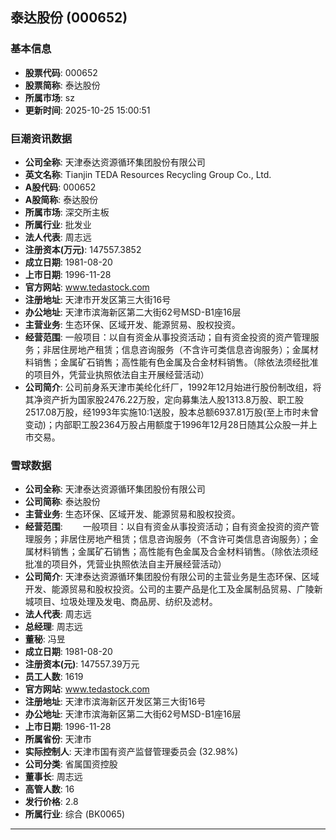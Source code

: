 ## 泰达股份 (000652)

### 基本信息

- **股票代码**: 000652
- **股票简称**: 泰达股份
- **所属市场**: sz
- **更新时间**: 2025-10-25 15:00:51

### 巨潮资讯数据

- **公司全称**: 天津泰达资源循环集团股份有限公司
- **英文名称**: Tianjin TEDA Resources Recycling Group Co., Ltd.
- **A股代码**: 000652
- **A股简称**: 泰达股份
- **所属市场**: 深交所主板
- **所属行业**: 批发业
- **法人代表**: 周志远
- **注册资本(万元)**: 147557.3852
- **成立日期**: 1981-08-20
- **上市日期**: 1996-11-28
- **官方网站**: www.tedastock.com
- **注册地址**: 天津市开发区第三大街16号
- **办公地址**: 天津市滨海新区第二大街62号MSD-B1座16层
- **主营业务**: 生态环保、区域开发、能源贸易、股权投资。
- **经营范围**: 一般项目：以自有资金从事投资活动；自有资金投资的资产管理服务；非居住房地产租赁；信息咨询服务（不含许可类信息咨询服务）；金属材料销售；金属矿石销售；高性能有色金属及合金材料销售。（除依法须经批准的项目外，凭营业执照依法自主开展经营活动）
- **公司简介**: 公司前身系天津市美纶化纤厂，1992年12月始进行股份制改组，将其净资产折为国家股2476.22万股，定向募集法人股1313.8万股、职工股2517.08万股，经1993年实施10:1送股，股本总额6937.81万股(至上市时未曾变动)；内部职工股2364万股占用额度于1996年12月28日随其公众股一并上市交易。

### 雪球数据

- **公司全称**: 天津泰达资源循环集团股份有限公司
- **公司简称**: 泰达股份
- **主营业务**: 生态环保、区域开发、能源贸易和股权投资。
- **经营范围**: 　　一般项目：以自有资金从事投资活动；自有资金投资的资产管理服务；非居住房地产租赁；信息咨询服务（不含许可类信息咨询服务）；金属材料销售；金属矿石销售；高性能有色金属及合金材料销售。（除依法须经批准的项目外，凭营业执照依法自主开展经营活动）
- **公司简介**: 天津泰达资源循环集团股份有限公司的主营业务是生态环保、区域开发、能源贸易和股权投资。公司的主要产品是化工及金属制品贸易、广陵新城项目、垃圾处理及发电、商品房、纺织及滤材。
- **法人代表**: 周志远
- **总经理**: 周志远
- **董秘**: 冯昱
- **成立日期**: 1981-08-20
- **注册资本(元)**: 147557.39万元
- **员工人数**: 1619
- **官方网站**: www.tedastock.com
- **注册地址**: 天津市滨海新区开发区第三大街16号
- **办公地址**: 天津市滨海新区第二大街62号MSD-B1座16层
- **上市日期**: 1996-11-28
- **所属省份**: 天津市
- **实际控制人**: 天津市国有资产监督管理委员会 (32.98%)
- **公司分类**: 省属国资控股
- **董事长**: 周志远
- **高管人数**: 16
- **发行价格**: 2.8
- **所属行业**: 综合 (BK0065)

---